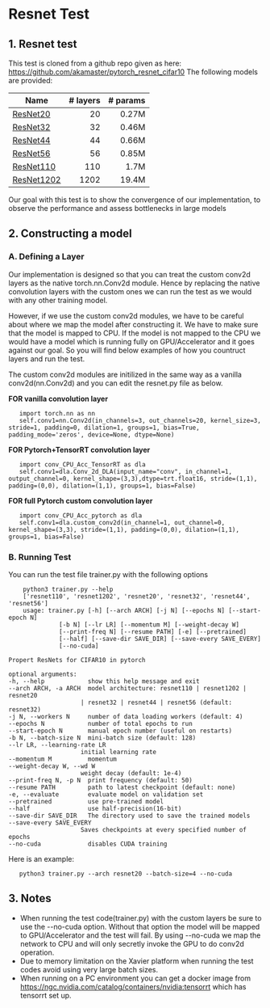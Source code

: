 # Resnet Test

## 1. Resnet test

This test is cloned from a github repo given as here: https://github.com/akamaster/pytorch_resnet_cifar10
The following models are provided:

| Name      | # layers | # params|
|-----------|---------:|--------:|
|[ResNet20](https://github.com/akamaster/pytorch_resnet_cifar10/raw/master/pretrained_models/resnet20-12fca82f.th)   |    20    | 0.27M   |
|[ResNet32](https://github.com/akamaster/pytorch_resnet_cifar10/raw/master/pretrained_models/resnet32-d509ac18.th)  |    32    | 0.46M   |
|[ResNet44](https://github.com/akamaster/pytorch_resnet_cifar10/raw/master/pretrained_models/resnet44-014dd654.th)   |    44    | 0.66M   |
|[ResNet56](https://github.com/akamaster/pytorch_resnet_cifar10/raw/master/pretrained_models/resnet56-4bfd9763.th)   |    56    | 0.85M   |
|[ResNet110](https://github.com/akamaster/pytorch_resnet_cifar10/raw/master/pretrained_models/resnet110-1d1ed7c2.th)  |   110    |  1.7M   |
|[ResNet1202](https://github.com/akamaster/pytorch_resnet_cifar10/raw/master/pretrained_models/resnet1202-f3b1deed.th) |  1202    | 19.4M   |

Our goal with this test is to show the convergence of our implementation, to observe the performance and assess bottlenecks in large models 

## 2. Constructing a model

### A. Defining a Layer
        
   Our implementation is designed so that you can treat the custom conv2d layers as the native torch.nn.Conv2d module. Hence by replacing the native convolution layers with the custom ones we can run the test as we would with any other training model.
      
   However, if we use the custom conv2d modules, we have to be careful about where we map the model after constructing it. We have to make sure that the model is mapped to CPU. If the model is not mapped to the CPU we would have a model which is running fully on GPU/Accelerator and it goes against our goal. So you will find below examples of how you countruct layers and run the test.
        
        
   The custom conv2d modules are initilized in the same way as a vanilla conv2d(nn.Conv2d) and you can edit the resnet.py file as below.
     
   **FOR vanilla convolution layer**
      
       import torch.nn as nn
       self.conv1=nn.Conv2d(in_channels=3, out_channels=20, kernel_size=3, stride=1, padding=0, dilation=1, groups=1, bias=True, padding_mode='zeros', device=None, dtype=None)
     
        
   **FOR Pytorch+TensorRT convolution layer**
          
       import conv_CPU_Acc_TensorRT as dla    
       self.conv1=dla.Conv_2d_DLA(input_name="conv", in_channel=1, output_channel=0, kernel_shape=(3,3),dtype=trt.float16, stride=(1,1), padding=(0,0), dilation=(1,1), groups=1, bias=False)
       
   **FOR full Pytorch custom convolution layer** 
        
       import conv_CPU_Acc_pytorch as dla
       self.conv1=dla.custom_conv2d(in_channel=1, out_channel=0, kernel_shape=(3,3), stride=(1,1), padding=(0,0), dilation=(1,1), groups=1, bias=False)
       
  ### B. Running Test
   You can run the test file trainer.py with the following options
                  
        python3 trainer.py --help
        ['resnet110', 'resnet1202', 'resnet20', 'resnet32', 'resnet44', 'resnet56']
        usage: trainer.py [-h] [--arch ARCH] [-j N] [--epochs N] [--start-epoch N]
                  [-b N] [--lr LR] [--momentum M] [--weight-decay W]
                  [--print-freq N] [--resume PATH] [-e] [--pretrained]
                  [--half] [--save-dir SAVE_DIR] [--save-every SAVE_EVERY]
                  [--no-cuda]

    Propert ResNets for CIFAR10 in pytorch

    optional arguments:
    -h, --help            show this help message and exit
    --arch ARCH, -a ARCH  model architecture: resnet110 | resnet1202 | resnet20
                        | resnet32 | resnet44 | resnet56 (default: resnet32)
    -j N, --workers N     number of data loading workers (default: 4)
    --epochs N            number of total epochs to run
    --start-epoch N       manual epoch number (useful on restarts)
    -b N, --batch-size N  mini-batch size (default: 128)
    --lr LR, --learning-rate LR
                        initial learning rate
    --momentum M          momentum
    --weight-decay W, --wd W
                        weight decay (default: 1e-4)
    --print-freq N, -p N  print frequency (default: 50)
    --resume PATH         path to latest checkpoint (default: none)
    -e, --evaluate        evaluate model on validation set
    --pretrained          use pre-trained model
    --half                use half-precision(16-bit)
    --save-dir SAVE_DIR   The directory used to save the trained models
    --save-every SAVE_EVERY
                        Saves checkpoints at every specified number of epochs
    --no-cuda             disables CUDA training 
 
  Here is an example:
      
       python3 trainer.py --arch resnet20 --batch-size=4 --no-cuda
      
 ## 3. Notes
 
   - When running the test code(trainer.py) with the custom layers be sure to use the --no-cuda option. Without that option the model will be mapped to GPU/Accelerator and the test will fail.  By using --no-cuda we map the network to CPU and will only secretly invoke the GPU to do conv2d operation.
   - Due to memory limitation on the Xavier platform when running the test codes avoid using very large batch sizes.
   - When running on a PC environment you can get a docker image from https://ngc.nvidia.com/catalog/containers/nvidia:tensorrt which has tensorrt set up.
